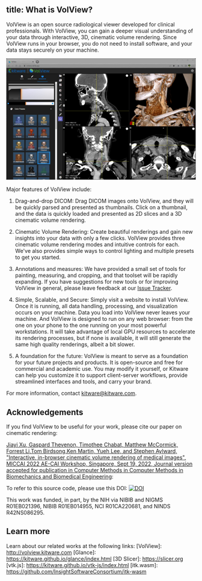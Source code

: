 title: What is VolView?
----

VolView is an open source radiological viewer developed for clinical professionals. With VolView, you can gain a deeper visual understanding of your data through interactive, 3D, cinematic volume rendering. Since VolView runs in your browser, you do not need to install software, and your data stays securely on your machine.


![Welcome](../gallery/VolView-Overview.jpg)

Major features of VolView include:

1. Drag-and-drop DICOM: Drag DICOM images onto VolView, and they will be quickly parsed and presented as thumbnails.  Click on a thumbnail, and the data is quickly loaded and presented as 2D slices and a 3D cinematic volume rendering.

2. Cinematic Volume Rendering: Create beautiful renderings and gain new insights into your data with only a few clicks.  VolView provides three cinematic volume rendering modes and intuitive controls for each.  We've also provides simple ways to control lighting and multiple presets to get you started.

3. Annotations and measures: We have provided a small set of tools for painting, measuring, and cropping, and that toolset will be rapidly expanding.  If you have suggestions for new tools or for improving VolView in general, please leave feedback at our [Issue Tracker](https://github.com/KitwareMedical/VolView/issues).

4. Simple, Scalable, and Secure: Simply visit a website to install VolView.  Once it is running, all data handling, processing, and visualization occurs on your machine.  Data you load into VolView never leaves your machine.  And VolView is designed to run on any web browser: from the one on your phone to the one running on your most powerful workstations.  It will take advantage of local GPU resources to accelerate its rendering processes, but if none is available, it will still generate the same high quality renderings, albeit a bit slower.

5. A foundation for the future: VolView is meant to serve as a foundation for your future projects and products.  It is open-source and free for commercial and academic use.  You may modify it yourself, or Kitware can help you customize it to support client-server workflows, provide streamlined interfaces and tools, and carry your brand.

For more information, contact [kitware@kitware.com](mailto:kitware@kitware.com).

## Acknowledgements

If you find VolView to be useful for your work, please cite our paper on cinematic rendering:

[Jiayi Xu, Gaspard Thevenon, Timothee Chabat, Matthew McCormick, Forrest Li,Tom Birdsong,Ken Martin, Yueh Lee, and Stephen Aylward, "Interactive, in-browser cinematic volume rendering of medical images", MICCAI 2022 AE-CAI Workshop, Singapore, Sept 19, 2022, Journal version accepted for publication in Computer Methods in Computer Methods in Biomechanics and Biomedical Engineering](https://workshops.ap-lab.ca/aecai2022/wp-content/uploads/sites/10/2022/09/Paper48_IICVR_camera_ready_paper.pdf):

To refer to this source code, please use this DOI:
[![DOI](https://zenodo.org/badge/248073292.svg)](https://zenodo.org/badge/latestdoi/248073292)

This work was funded, in part, by the NIH via NIBIB and NIGMS R01EB021396, NIBIB R01EB014955, NCI R01CA220681, and NINDS R42NS086295.

## Learn more

Learn about our related works at the following links:
[VolView]: http://volview.kitware.com
[Glance]: https://kitware.github.io/glance/index.html
[3D Slicer]: https://slicer.org
[vtk.js]: https://kitware.github.io/vtk-js/index.html
[itk.wasm]: https://github.com/InsightSoftwareConsortium/itk-wasm
